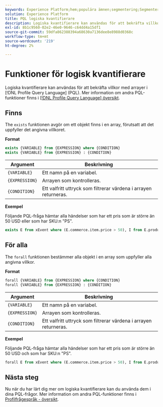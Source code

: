 ```yaml
---
keywords: Experience Platform;hem;populära ämnen;segmentering;Segmentering;Segmenteringstjänst;pql;PQL;Profile Query Language;logiska kvantifierare;logisk kvantifierare;
solution: Experience Platform
title: PQL logiska kvantifierare
description: Logiska kvantifierare kan användas för att bekräfta villkor med arrayer i PQL (Profile Query Language).
exl-id: 8b1c9560-02e2-46e0-9646-c64dd4a15df1
source-git-commit: 59dfa862388394a68630a7136dee8e8988d0368c
workflow-type: tm+mt
source-wordcount: '219'
ht-degree: 2%

---
```


# Funktioner för logisk kvantifierare

Logiska kvantifierare kan användas för att bekräfta villkor med arrayer i [!DNL Profile Query Language] (PQL). Mer information om andra PQL-funktioner finns i [[!DNL Profile Query Language] översikt](./overview.md).

## Finns

The `exists` funktionen avgör om ett objekt finns i en array, förutsatt att det uppfyller det angivna villkoret.

**Format**

```sql
exists {VARIABLE} from {EXPRESSION} where {CONDITION}
exists {VARIABLE} from {EXPRESSION} : {CONDITION}
```

| Argument | Beskrivning |
| ---------- | ----------- |
| `{VARIABLE}` | Ett namn på en variabel. |
| `{EXPRESSION}` | Arrayen som kontrolleras. |
| `{CONDITION}` | Ett valfritt uttryck som filtrerar värdena i arrayen returneras. |

**Exempel**

Följande PQL-fråga hämtar alla händelser som har ett pris som är större än 50 USD eller som har SKU:n &quot;PS&quot;.

```sql
exists E from xEvent where (E.commerce.item.price > 50), I from E.productListItems where I.SKU = "PS"
```

## För alla

The `forall` funktionen bestämmer alla objekt i en array som uppfyller alla angivna villkor.

**Format**

```sql
forall {VARIABLE} from {EXPRESSION} where {CONDITION}
forall {VARIABLE} from {EXPRESSION} : {CONDITION}
```

| Argument | Beskrivning |
| ---------- | ----------- |
| `{VARIABLE}` | Ett namn på en variabel. |
| `{EXPRESSION}` | Arrayen som kontrolleras. |
| `{CONDITION}` | Ett valfritt uttryck som filtrerar värdena i arrayen returneras. |

**Exempel**

Följande PQL-fråga hämtar alla händelser som har ett pris som är större än 50 USD och som har SKU:n &quot;PS&quot;.

```sql
forall E from xEvent where (E.commerce.item.price > 50), I from E.productListItems where I.SKU = "PS"
```

## Nästa steg

Nu när du har lärt dig mer om logiska kvantifierare kan du använda dem i dina PQL-frågor. Mer information om andra PQL-funktioner finns i [Profilfrågespråk - översikt](./overview.md).
